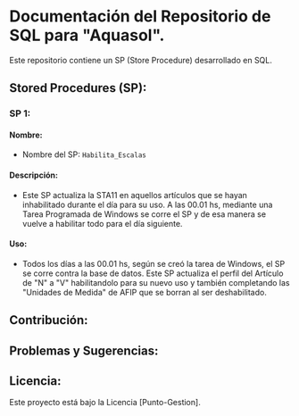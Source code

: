 # Documentación del Repositorio de SQL para "Aquasol".
Este repositorio contiene un SP (Store Procedure) desarrollado en SQL.

## Stored Procedures (SP):

### SP 1:

#### Nombre:
- Nombre del SP: `Habilita_Escalas`

#### Descripción:
- Este SP actualiza la STA11 en aquellos artículos que se hayan inhabilitado durante el día para su uso. A las 00.01 hs, mediante una Tarea Programada de Windows se corre el SP y de esa manera se vuelve a habilitar todo para el día siguiente.

#### Uso:
- Todos los días a las 00.01 hs, según se creó la tarea de Windows, el SP se corre contra la base de datos. Este SP actualiza el perfil del Artículo de "N" a "V" habilitandolo para su nuevo uso y también completando las "Unidades de Medida" de AFIP que se borran al ser deshabilitado.

## Contribución:

## Problemas y Sugerencias:

## Licencia:
Este proyecto está bajo la Licencia [Punto-Gestion].

